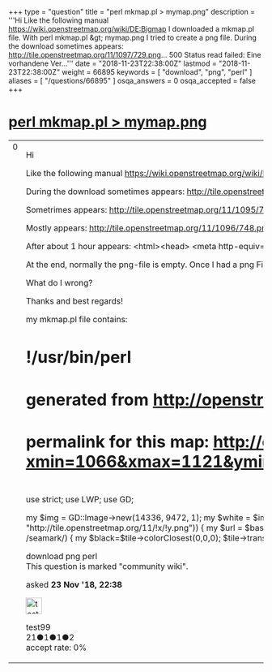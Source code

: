 +++
type = "question"
title = "perl mkmap.pl &gt; mymap.png"
description = '''Hi Like the following manual https://wiki.openstreetmap.org/wiki/DE:Bigmap I downloaded a mkmap.pl file. With perl mkmap.pl &amp;gt; mymap.png I tried to create a png file. During the download sometimes appears: http://tile.openstreetmap.org/11/1097/729.png... 500 Status read failed: Eine vorhandene Ver...'''
date = "2018-11-23T22:38:00Z"
lastmod = "2018-11-23T22:38:00Z"
weight = 66895
keywords = [ "download", "png", "perl" ]
aliases = [ "/questions/66895" ]
osqa_answers = 0
osqa_accepted = false
+++

<div class="headNormal">

# [perl mkmap.pl \> mymap.png](/questions/66895/perl-mkmappl-mymappng)

</div>

<div id="main-body">

<div id="askform">

<table id="question-table" style="width:100%;">
<colgroup>
<col style="width: 50%" />
<col style="width: 50%" />
</colgroup>
<tbody>
<tr>
<td style="width: 30px; vertical-align: top"><div class="vote-buttons">
<span id="post-66895-upvote" class="ajax-command post-vote up" rel="nofollow" title="I like this post (click again to cancel)"> </span>
<div id="post-66895-score" class="post-score" title="current number of votes">
0
</div>
<span id="post-66895-downvote" class="ajax-command post-vote down" rel="nofollow" title="I dont like this post (click again to cancel)"> </span> <span id="favorite-mark" class="ajax-command favorite-mark" rel="nofollow" title="mark/unmark this question as favorite (click again to cancel)"> </span>
<div id="favorite-count" class="favorite-count">
&#10;</div>
</div></td>
<td><div id="item-right">
<div class="question-body">
<p>Hi</p>
<p>Like the following manual <a href="https://wiki.openstreetmap.org/wiki/DE:Bigmap">https://wiki.openstreetmap.org/wiki/DE:Bigmap</a> I downloaded a mkmap.pl file. With perl mkmap.pl &gt; mymap.png I tried to create a png file.</p>
<p>During the download sometimes appears: <a href="http://tile.openstreetmap.org/11/1097/729.png...">http://tile.openstreetmap.org/11/1097/729.png...</a> 500 Status read failed: Eine vorhandene Verbindung wurde vom Remotehost geschlossen.</p>
<p>Sometrimes appears: <a href="http://tile.openstreetmap.org/11/1095/745.png...">http://tile.openstreetmap.org/11/1095/745.png...</a> 500 Can't connect to tile.openstreetmap.org:80 (Invalid argument)</p>
<p>Mostly appears: <a href="http://tile.openstreetmap.org/11/1096/748.png...">http://tile.openstreetmap.org/11/1096/748.png...</a> 200 OK</p>
<p>After about 1 hour appears: &lt;html&gt;&lt;head&gt; &lt;meta http-equiv="cache-control" content="no-cache"&gt; &lt;meta http-equiv="pragma" content="no-cache"&gt; &lt;meta http-equiv="refresh" content="0;url=/ui/dboard"&gt; &lt;/head&gt;&lt;/html&gt; not found: Invalid argument at C:/Perl64/lib/GD/Image.pm line 64.</p>
<p>At the end, normally the png-file is empty. Once I had a png File (93MB) but with many white squares.</p>
<p>What do I wrong?</p>
<p>Thanks and best regards!</p>
<p>my mkmap.pl file contains:</p>
<h1 id="usrbinperl">!/usr/bin/perl</h1>
<h1 id="generated-from-httpopenstreetmap.gryph.debigmap.cgi">generated from <a href="http://openstreetmap.gryph.de/bigmap.cgi/">http://openstreetmap.gryph.de/bigmap.cgi/</a></h1>
<h1 id="permalink-for-this-map-httpopenstreetmap.gryph.debigmap.cgixmin1066xmax1121ymin715ymax751zoom11scale256baseurlhttp3a2f2ftile.openstreetmap.org2f21z2f21x2f21y.png">permalink for this map: <a href="http://openstreetmap.gryph.de/bigmap.cgi?xmin=1066&amp;xmax=1121&amp;ymin=715&amp;ymax=751&amp;zoom=11&amp;scale=256&amp;baseurl=http%3A%2F%2Ftile.openstreetmap.org%2F%21z%2F%21x%2F%21y.png">http://openstreetmap.gryph.de/bigmap.cgi?xmin=1066&amp;xmax=1121&amp;ymin=715&amp;ymax=751&amp;zoom=11&amp;scale=256&amp;baseurl=http%3A%2F%2Ftile.openstreetmap.org%2F%21z%2F%21x%2F%21y.png</a></h1>
<h1 id="section"></h1>
<p>use strict; use LWP; use GD;</p>
<p>my $img = GD::Image-&gt;new(14336, 9472, 1); my $white = $img-&gt;colorAllocate(248,248,248); $img-&gt;filledRectangle(0,0,14336,9472,$white); my $ua = LWP::UserAgent-&gt;new(); $ua-&gt;env_proxy; for (my $x=0;$x&lt;56;$x++) { for (my $y=0;$y&lt;37;$y++) { my $xx = $x + 1066; my $yy = $y + 715; foreach my $base(split(/\|/, "http://tile.openstreetmap.org/11/!x/!y.png")) { my $url = $base; $url =~ s/!x/$xx/g; $url =~ s/!y/$yy/g; print STDERR "$url... "; my $resp = $ua-&gt;get($url); print STDERR $resp-&gt;status_line; print STDERR "\n"; next unless $resp-&gt;is_success; my $tile = GD::Image-&gt;new($resp-&gt;content); next if ($tile-&gt;width == 1); if ($base =~ /seamark/) { my $black=$tile-&gt;colorClosest(0,0,0); $tile-&gt;transparent($black); } $img-&gt;copy($tile, $x<em>256,$y</em>256,0,0,256,256); } } } binmode STDOUT; print $img-&gt;png();</p>
</div>
<div id="question-tags" class="tags-container tags">
<span class="post-tag tag-link-download" rel="tag" title="see questions tagged &#39;download&#39;">download</span> <span class="post-tag tag-link-png" rel="tag" title="see questions tagged &#39;png&#39;">png</span> <span class="post-tag tag-link-perl" rel="tag" title="see questions tagged &#39;perl&#39;">perl</span>
</div>
<div id="question-controls" class="post-controls">
<div class="community-wiki">
This question is marked "community wiki".
</div>
</div>
<div class="post-update-info-container">
<div class="post-update-info post-update-info-user">
<p>asked <strong>23 Nov '18, 22:38</strong></p>
<img src="https://secure.gravatar.com/avatar/cd7137960bbf5929c3784a3f67aa17b8?s=32&amp;d=identicon&amp;r=g" class="gravatar" width="32" height="32" alt="test99&#39;s gravatar image" />
<p><span>test99</span><br />
<span class="score" title="21 reputation points">21</span><span title="1 badges"><span class="badge1">●</span><span class="badgecount">1</span></span><span title="1 badges"><span class="silver">●</span><span class="badgecount">1</span></span><span title="2 badges"><span class="bronze">●</span><span class="badgecount">2</span></span><br />
<span class="accept_rate" title="Rate of the user&#39;s accepted answers">accept rate:</span> <span title="test99 has no accepted answers">0%</span></p>
</div>
</div>
<div id="comments-container-66895" class="comments-container">
&#10;</div>
<div id="comment-tools-66895" class="comment-tools">
&#10;</div>
<div class="clear">
&#10;</div>
<div id="comment-66895-form-container" class="comment-form-container">
&#10;</div>
<div class="clear">
&#10;</div>
</div></td>
</tr>
</tbody>
</table>

</div>

</div>

